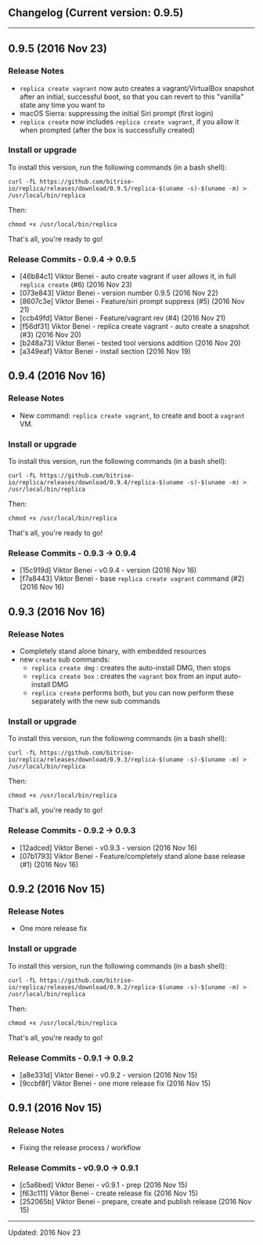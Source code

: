 ## Changelog (Current version: 0.9.5)

-----------------

## 0.9.5 (2016 Nov 23)

### Release Notes

* `replica create vagrant` now auto creates a vagrant/VirtualBox snapshot after an initial, successful boot,
  so that you can revert to this "vanilla" state any time you want to
* macOS Sierra: suppressing the initial Siri prompt (first login)
* `replica create` now includes `replica create vagrant`, if you allow it when prompted (after the box is
  successfully created)

### Install or upgrade

To install this version, run the following commands (in a bash shell):

```
curl -fL https://github.com/bitrise-io/replica/releases/download/0.9.5/replica-$(uname -s)-$(uname -m) > /usr/local/bin/replica
```

Then:

```
chmod +x /usr/local/bin/replica
```

That's all, you're ready to go!

### Release Commits - 0.9.4 -> 0.9.5

* [46b84c1] Viktor Benei - auto create vagrant if user allows it, in full `replica create` (#6) (2016 Nov 23)
* [073e843] Viktor Benei - version number 0.9.5 (2016 Nov 22)
* [8607c3e] Viktor Benei - Feature/siri prompt suppress (#5) (2016 Nov 21)
* [ccb49fd] Viktor Benei - Feature/vagrant rev (#4) (2016 Nov 21)
* [f56df31] Viktor Benei - replica create vagrant - auto create a snapshot (#3) (2016 Nov 20)
* [b248a73] Viktor Benei - tested tool versions addition (2016 Nov 20)
* [a349eaf] Viktor Benei - install section (2016 Nov 19)


## 0.9.4 (2016 Nov 16)

### Release Notes

* New command: `replica create vagrant`, to create and boot
  a `vagrant` VM.

### Install or upgrade

To install this version, run the following commands (in a bash shell):

```
curl -fL https://github.com/bitrise-io/replica/releases/download/0.9.4/replica-$(uname -s)-$(uname -m) > /usr/local/bin/replica
```

Then:

```
chmod +x /usr/local/bin/replica
```

That's all, you're ready to go!

### Release Commits - 0.9.3 -> 0.9.4

* [15c919d] Viktor Benei - v0.9.4 - version (2016 Nov 16)
* [f7a8443] Viktor Benei - base `replica create vagrant` command (#2) (2016 Nov 16)


## 0.9.3 (2016 Nov 16)

### Release Notes

* Completely stand alone binary, with embedded resources
* new `create` sub commands:
    * `replica create dmg` : creates the auto-install DMG, then stops
    * `replica create box` : creates the `vagrant` box from an input auto-install DMG
    * `replica create` performs both, but you can now perform these separately
      with the new sub commands

### Install or upgrade

To install this version, run the following commands (in a bash shell):

```
curl -fL https://github.com/bitrise-io/replica/releases/download/0.9.3/replica-$(uname -s)-$(uname -m) > /usr/local/bin/replica
```

Then:

```
chmod +x /usr/local/bin/replica
```

That's all, you're ready to go!

### Release Commits - 0.9.2 -> 0.9.3

* [12adced] Viktor Benei - v0.9.3 - version (2016 Nov 16)
* [07b1793] Viktor Benei - Feature/completely stand alone base release (#1) (2016 Nov 16)


## 0.9.2 (2016 Nov 15)

### Release Notes

* One more release fix

### Install or upgrade

To install this version, run the following commands (in a bash shell):

```
curl -fL https://github.com/bitrise-io/replica/releases/download/0.9.2/replica-$(uname -s)-$(uname -m) > /usr/local/bin/replica
```

Then:

```
chmod +x /usr/local/bin/replica
```

That's all, you're ready to go!

### Release Commits - 0.9.1 -> 0.9.2

* [a8e331d] Viktor Benei - v0.9.2 - version (2016 Nov 15)
* [9ccbf8f] Viktor Benei - one more release fix (2016 Nov 15)


## 0.9.1 (2016 Nov 15)

### Release Notes

* Fixing the release process / workflow

### Release Commits - v0.9.0 -> 0.9.1

* [c5a6bed] Viktor Benei - v0.9.1 - prep (2016 Nov 15)
* [f63c111] Viktor Benei - create release fix (2016 Nov 15)
* [252065b] Viktor Benei - prepare, create and publish release (2016 Nov 15)


-----------------

Updated: 2016 Nov 23